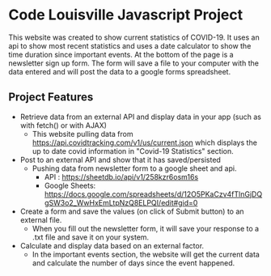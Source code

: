 # Code Louisville Javascript Project

This website was created to show current statistics of COVID-19. It uses an api to show most recent statistics and uses a date calculator to show the time duration since important events. At the bottom of the page is a newsletter sign up form. The form will save a file to your computer with the data entered and will post the data to a google forms spreadsheet.

## Project Features

- Retrieve data from an external API and display data in your app (such as with fetch() or with AJAX)
  - This website pulling data from https://api.covidtracking.com/v1/us/current.json which displays the up to date covid information in "Covid-19 Statistics" section.
- Post to an external API and show that it has saved/persisted
  - Pushing data from newsletter form to a google sheet and api.
    - API : https://sheetdb.io/api/v1/258kzr6osm16s
    - Google Sheets: https://docs.google.com/spreadsheets/d/12O5PKaCzv4fTlnGjDQgSW3o2_WwHxEmLtpNzQ8ELPQI/edit#gid=0
- Create a form and save the values (on click of Submit button) to an external file.
  - When you fill out the newsletter form, it will save your response to a .txt file and save it on your system.
- Calculate and display data based on an external factor.
  - In the important events section, the website will get the current data and calculate the number of days since the event happened.
